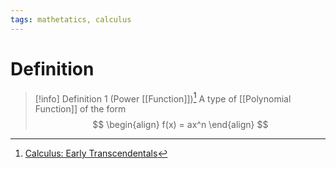 ```yaml
---
tags: mathetatics, calculus
---
```


# Definition

> [!info] Definition 1 (Power [[Function]])[^1]
> A type of [[Polynomial Function]] of the form
> $$
> \begin{align}
> f(x) = ax^n
> \end{align}
> $$

[^1]: [Calculus: Early Transcendentals](zotero://open-pdf/library/items/EEFDQ9Y5?page=204)